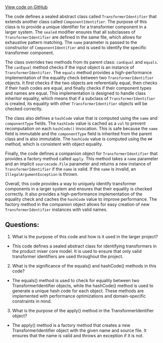 [View code on GitHub](https://github.com/misbahsy/the-algorithm/product-mixer/core/src/main/scala/com/twitter/product_mixer/core/model/common/identifier/TransformerIdentifier.scala)

The code defines a sealed abstract class called `TransformerIdentifier` that extends another class called `ComponentIdentifier`. The purpose of this class is to provide a unique identifier for a transformer component in a larger system. The `sealed` modifier ensures that all subclasses of `TransformerIdentifier` are defined in the same file, which allows for exhaustive pattern matching. The `name` parameter is passed to the constructor of `ComponentIdentifier` and is used to identify the specific transformer component.

The class overrides two methods from its parent class: `canEqual` and `equals`. The `canEqual` method checks if the input object is an instance of `TransformerIdentifier`. The `equals` method provides a high-performance implementation of the equality check between two `TransformerIdentifier` objects. It first checks if the two objects are referentially equal, then checks if their hash codes are equal, and finally checks if their component types and names are equal. This implementation is designed to handle class inheritor equality, which means that if a subclass of `TransformerIdentifier` is created, its equality with other `TransformerIdentifier` objects will be checked correctly.

The class also defines a `hashCode` value that is computed using the `name` and `componentType` fields. The `hashCode` value is cached as a `val` to prevent recomputation on each `hashCode()` invocation. This is safe because the `name` field is immutable and the `componentType` field is inherited from the parent class and is also immutable. The `hashCode` value is computed using the `##` method, which is consistent with object equality.

Finally, the code defines a companion object for `TransformerIdentifier` that provides a factory method called `apply`. This method takes a `name` parameter and an implicit `sourcecode.File` parameter and returns a new instance of `TransformerIdentifier` if the `name` is valid. If the `name` is invalid, an `IllegalArgumentException` is thrown.

Overall, this code provides a way to uniquely identify transformer components in a larger system and ensures that their equality is checked correctly. It also provides a high-performance implementation of the equality check and caches the `hashCode` value to improve performance. The factory method in the companion object allows for easy creation of new `TransformerIdentifier` instances with valid names.
## Questions: 
 1. What is the purpose of this code and how is it used in the larger project?
- This code defines a sealed abstract class for identifying transformers in the product mixer core model. It is used to ensure that only valid transformer identifiers are used throughout the project.

2. What is the significance of the equals() and hashCode() methods in this code?
- The equals() method is used to check for equality between two TransformerIdentifier objects, while the hashCode() method is used to generate a unique hash code for each object. These methods are implemented with performance optimizations and domain-specific constraints in mind.

3. What is the purpose of the apply() method in the TransformerIdentifier object?
- The apply() method is a factory method that creates a new TransformerIdentifier object with the given name and source file. It ensures that the name is valid and throws an exception if it is not.